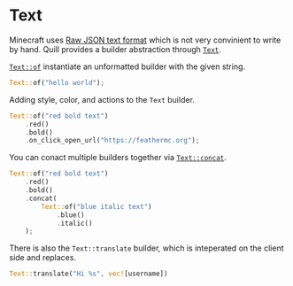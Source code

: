 # Text
Minecraft uses [Raw JSON text format](https://minecraft.gamepedia.com/Raw_JSON_text_format) which is not very convinient to write by hand. Quill provides a builder abstraction through [`Text`]().

[`Text::of`]() instantiate an unformatted builder with the given string.
```rust
Text::of("hello world");
```

Adding style, color, and actions to the `Text` builder.
```rust
Text::of("red bold text")
    .red()
    .bold()
    .on_click_open_url("https://feathermc.org");
```

You can conact multiple builders together via [`Text::concat`]().
```rust
Text::of("red bold text")
    .red()
    .bold()
    .concat(
        Text::of("blue italic text")
            .blue()
            .italic()
    );
```

There is also the `Text::translate` builder, which is inteperated on the client side and replaces.
```rust
Text::translate("Hi %s", vec![username])
```